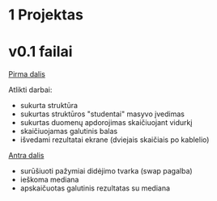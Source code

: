 # 1 Projektas
# v0.1 failai
[Pirma dalis](https://github.com/Faustabu/1Projektas/blob/%231-projekto-dalis/v01.cpp)

Atlikti darbai:

* sukurta struktūra
* sukurtas struktūros "studentai" masyvo įvedimas
* sukurtas duomenų apdorojimas skaičiuojant vidurkį
* skaičiuojamas galutinis balas 
* išvedami rezultatai ekrane (dviejais skaičiais po kablelio)

[Antra dalis](https://github.com/Faustabu/1Projektas/blob/%231-projekto-dalis/v0.1(2).cpp)
* surūšiuoti pažymiai didėjimo tvarka (swap pagalba)
* ieškoma mediana
* apskaičuotas galutinis rezultatas su mediana

